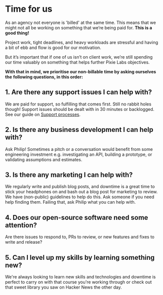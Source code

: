 # Time for us

As an agency not everyone is 'billed' at the same time. This means that we might
not all be working on something that we’re being paid for.
**This is a good thing!**

Project work, tight deadlines, and heavy workloads are stressful and having a
bit of ebb and flow is good for our motivation.

But it’s important that if one of us isn’t on client work, we’re still spending
our time valuably on something that helps further Pixie Labs objectives.

**With that in mind, we prioritise our non-billable time by asking ourselves the**
**following questions, in this order:**

## 1. Are there any support issues I can help with?
We are paid for support, so fulfilling that comes first. Still no rabbit holes
though! Support issues should be dealt with in 30 minutes or backlogged. See our
guide on [Support processes](/ongoing-support/support-processes.md).

## 2. Is there any business development I can help with?
Ask Philip! Sometimes a pitch or a conversation would benefit from some
engineering investment e.g. investigating an API, building a prototype, or
validating assumptions and estimates.

## 3. Is there any marketing I can help with?
We regularly write and publish blog posts, and downtime is a great time to stick
your headphones on and bash out a blog post for marketing to review. We have
(non-public) guidelines to help do this. Ask someone if you need help finding
them. Failing that, ask Philip what you can help with.

## 4. Does our open-source software need some attention?
Are there issues to respond to, PRs to review, or new features and fixes to
write and release?

## 5. Can I level up my skills by learning something new?
We're always looking to learn new skills and technologies and downtime is
perfect to carry on with that course you're working through or check out that
sweet library you saw on Hacker News the other day.